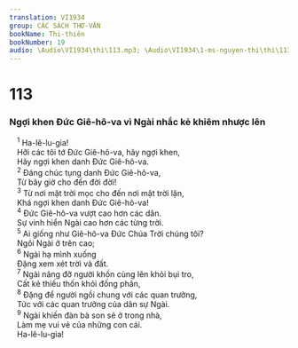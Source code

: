 ```yaml
---
translation: VI1934
group: CÁC SÁCH THƠ-VĂN
bookName: Thi-thiên 
bookNumber: 19
audio: \Audio\VI1934\thi\113.mp3; \Audio\VI1934\1-ms-nguyen-thi\thi\113.mp3
---
```


<div class="title"><h1>113</h1><h3>Ngợi khen Đức Giê-hô-va vì Ngài nhắc kẻ khiêm nhược lên</h3></div>
<span class="verse thi_113_1"> <sup>1</sup> Ha-lê-lu-gia! <br/> Hỡi các tôi tớ Đức Giê-hô-va, hãy ngợi khen, <br/> Hãy ngợi khen danh Đức Giê-hô-va. <br/></span>
<span class="verse thi_113_2"> <sup>2</sup> Đáng chúc tụng danh Đức Giê-hô-va, <br/> Từ bây giờ cho đến đời đời! <br/></span>
<span class="verse thi_113_3"> <sup>3</sup> Từ nơi mặt trời mọc cho đến nơi mặt trời lặn, <br/> Khá ngợi khen danh Đức Giê-hô-va! <br/></span>
<span class="verse thi_113_4"> <sup>4</sup> Đức Giê-hô-va vượt cao hơn các dân. <br/> Sự vinh hiển Ngài cao hơn các từng trời. <br/></span>
<span class="verse thi_113_5"> <sup>5</sup> Ai giống như Giê-hô-va Đức Chúa Trời chúng tôi? <br/> Ngôi Ngài ở trên cao; <br/></span>
<span class="verse thi_113_6"> <sup>6</sup> Ngài hạ mình xuống <br/> Đặng xem xét trời và đất. <br/></span>
<span class="verse thi_113_7"> <sup>7</sup> Ngài nâng đỡ người khốn cùng lên khỏi bụi tro, <br/> Cất kẻ thiếu thốn khỏi đống phân, <br/></span>
<span class="verse thi_113_8"> <sup>8</sup> Đặng để người ngồi chung với các quan trưởng, <br/> Tức với các quan trưởng của dân sự Ngài. <br/></span>
<span class="verse thi_113_9"> <sup>9</sup> Ngài khiến đàn bà son sẻ ở trong nhà, <br/> Làm mẹ vui vẻ của những con cái. <br/> Ha-lê-lu-gia! <br/></span>
